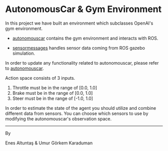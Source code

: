 # AutonomousCar & Gym Environment

In this project we have built an environment which subclasses OpenAI's gym environment. 

* [autonomouscar](./autonomouscar.py) contains the gym environment and interacts with ROS.

* [sensormessages](./sensormessages.py) handles sensor data coming from ROS gazebo simulation.

In order to update any functionality related to autonomouscar, please refer to [autonomouscar](./autonomouscar.py).

Action space consists of 3 inputs.
1. Throttle must be in the range of [0.0, 1.0]
2. Brake must be in the range of [0.0, 1.0]
3. Steer must be in the range of [-1.0, 1.0]
   
In order to estimate the state of the agent you should utilize and combine different data from sensors. You can choose which sensors to use by modifying the autonomouscar's observation space.

***
By

Enes Altuntaş &
Umur Görkem Karaduman